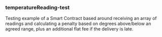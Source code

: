 ### temperatureReading-test
Testing example of a Smart Contract based around receiving an array of readings and calculating a penalty based on degrees above/below an agreed range, plus an additional flat fee if the delivery is late.
